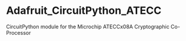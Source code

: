 # Adafruit_CircuitPython_ATECC
CircuitPython module for the Microchip ATECCx08A Cryptographic Co-Processor
